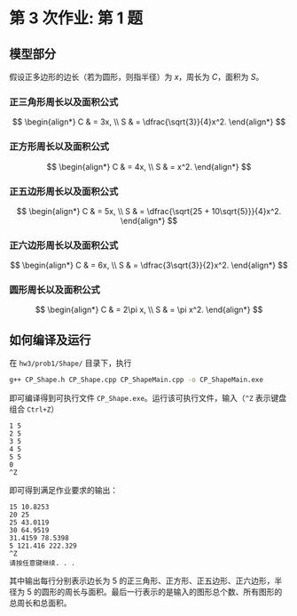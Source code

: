 # 第 3 次作业: 第 1 题

## 模型部分

假设正多边形的边长（若为圆形，则指半径）为 $x$，周长为 $C$，面积为 $S$。

### 正三角形周长以及面积公式

$$
\begin{align*}
C & = 3x, \\
S & = \dfrac{\sqrt{3}}{4}x^2.
\end{align*}
$$

### 正方形周长以及面积公式

$$
\begin{align*}
C & = 4x, \\
S & = x^2.
\end{align*}
$$

### 正五边形周长以及面积公式

$$
\begin{align*}
C & = 5x, \\
S & = \dfrac{\sqrt{25 + 10\sqrt{5}}}{4}x^2.
\end{align*}
$$

### 正六边形周长以及面积公式

$$
\begin{align*}
C & = 6x, \\
S & = \dfrac{3\sqrt{3}}{2}x^2.
\end{align*}
$$

### 圆形周长以及面积公式

$$
\begin{align*}
C & = 2\pi x, \\
S & = \pi x^2.
\end{align*}
$$



## 如何编译及运行

在 `hw3/prob1/Shape/` 目录下，执行

```cmd
g++ CP_Shape.h CP_Shape.cpp CP_ShapeMain.cpp -o CP_ShapeMain.exe
```

即可编译得到可执行文件 `CP_Shape.exe`。运行该可执行文件，输入（`^Z` 表示键盘组合 `Ctrl+Z`）

```
1 5
2 5
3 5
4 5
5 5
0
^Z
```

即可得到满足作业要求的输出：

```
15 10.8253
20 25
25 43.0119
30 64.9519
31.4159 78.5398
5 121.416 222.329
^Z
请按任意键继续. . .
```

其中输出每行分别表示边长为 $5$ 的正三角形、正方形、正五边形、正六边形，半径为 $5$ 的圆形的周长与面积。最后一行表示的是输入的图形总个数、所有图形的总周长和总面积。